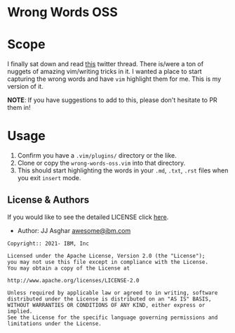 # Wrong Words OSS

# Scope

I finally sat down and read [this](https://twitter.com/JessTelford/status/992756386160234497?s=20) twitter thread. There is/were a ton of nuggets of amazing vim/writing tricks in it. I wanted a place to start capturing the wrong words and have `vim` highlight them for me. This is my version of it.

**NOTE**: If you have suggestions to add to this, please don't hesitate to PR them in!

# Usage

1. Confirm you have a `.vim/plugins/` directory or the like.
2. Clone or copy the `wrong-words-oss.vim` into that directory.
3. This should start highlighting the words in your `.md`, `.txt`, `.rst` files when you exit `insert` mode.

## License & Authors

If you would like to see the detailed LICENSE click [here](./LICENSE).

- Author: JJ Asghar <awesome@ibm.com>

```text
Copyright:: 2021- IBM, Inc

Licensed under the Apache License, Version 2.0 (the "License");
you may not use this file except in compliance with the License.
You may obtain a copy of the License at

http://www.apache.org/licenses/LICENSE-2.0

Unless required by applicable law or agreed to in writing, software
distributed under the License is distributed on an "AS IS" BASIS,
WITHOUT WARRANTIES OR CONDITIONS OF ANY KIND, either express or implied.
See the License for the specific language governing permissions and
limitations under the License.
```
